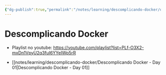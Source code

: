 ```yaml
---
{"dg-publish":true,"permalink":"/notes/learning/descomplicando-docker/descomplicando-docker/","dgHomeLink":true,"dgPassFrontmatter":false,"dgShowBacklinks":true,"dgShowLocalGraph":false}
---
```


# Descomplicando Docker
- Playlist no youtube: <https://youtube.com/playlist?list=PLf-O3X2-mxDn1VpyU2q3fuI6YYeIWp5rR>

- [[notes/learning/descomplicando-docker/Descomplicando Docker - Day 01|Descomplicando Docker - Day 01]]

